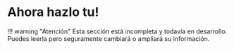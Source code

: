 # Ahora hazlo tu!

!!! warning "Atención"
	Esta sección está incompleta y todavía en desarrollo. Puedes leerla pero seguramente cambiará o ampliará su información.
